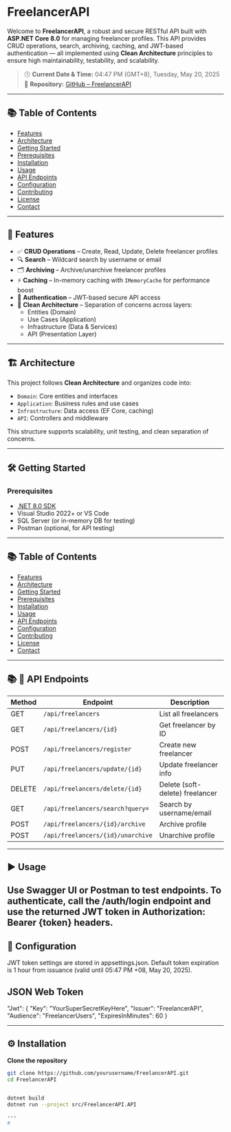 # FreelancerAPI

Welcome to **FreelancerAPI**, a robust and secure RESTful API built with **ASP.NET Core 8.0** for managing freelancer profiles. This API provides CRUD operations, search, archiving, caching, and JWT-based authentication — all implemented using **Clean Architecture** principles to ensure high maintainability, testability, and scalability.

> 🕓 **Current Date & Time:** 04:47 PM (GMT+8), Tuesday, May 20, 2025  
> 🔗 **Repository:** [GitHub – FreelancerAPI](https://github.com/yourusername/FreelancerAPI)

---

## 📚 Table of Contents

- [Features](#features)
- [Architecture](#architecture)
- [Getting Started](#getting-started)
- [Prerequisites](#prerequisites)
- [Installation](#installation)
- [Usage](#usage)
- [API Endpoints](#api-endpoints)
- [Configuration](#configuration)
- [Contributing](#contributing)
- [License](#license)
- [Contact](#contact)

---

## 🚀 Features

- ✅ **CRUD Operations** – Create, Read, Update, Delete freelancer profiles
- 🔍 **Search** – Wildcard search by username or email
- 🗂️ **Archiving** – Archive/unarchive freelancer profiles
- ⚡ **Caching** – In-memory caching with `IMemoryCache` for performance boost
- 🔐 **Authentication** – JWT-based secure API access
- 🧱 **Clean Architecture** – Separation of concerns across layers:
  - Entities (Domain)
  - Use Cases (Application)
  - Infrastructure (Data & Services)
  - API (Presentation Layer)

---

## 🏗️ Architecture

This project follows **Clean Architecture** and organizes code into:
- `Domain`: Core entities and interfaces
- `Application`: Business rules and use cases
- `Infrastructure`: Data access (EF Core, caching)
- `API`: Controllers and middleware

This structure supports scalability, unit testing, and clean separation of concerns.

---

## 🛠️ Getting Started

### Prerequisites
- [.NET 8.0 SDK](https://dotnet.microsoft.com/download)
- Visual Studio 2022+ or VS Code
- SQL Server (or in-memory DB for testing)
- Postman (optional, for API testing)

---

## 📚 Table of Contents

- [Features](#features)
- [Architecture](#architecture)
- [Getting Started](#getting-started)
- [Prerequisites](#prerequisites)
- [Installation](#installation)
- [Usage](#usage)
- [API Endpoints](#api-endpoints)
- [Configuration](#configuration)
- [Contributing](#contributing)
- [License](#license)
- [Contact](#contact)

---


## 📚 📌 API Endpoints


| Method | Endpoint                          | Description                     |
| ------ | --------------------------------- | ------------------------------- |
| GET    | `/api/freelancers`                | List all freelancers            |
| GET    | `/api/freelancers/{id}`           | Get freelancer by ID            |
| POST   | `/api/freelancers/register`       | Create new freelancer           |
| PUT    | `/api/freelancers/update/{id}`    | Update freelancer info          |
| DELETE | `/api/freelancers/delete/{id}`    | Delete (soft-delete) freelancer |
| GET    | `/api/freelancers/search?query=`  | Search by username/email        |
| POST   | `/api/freelancers/{id}/archive`   | Archive profile                 |
| POST   | `/api/freelancers/{id}/unarchive` | Unarchive profile               |

---

## ▶️ Usage

Use Swagger UI  or Postman to test endpoints.
To authenticate, call the /auth/login endpoint and use the returned JWT token in Authorization: Bearer {token} headers.
---

## 🔧 Configuration
JWT token settings are stored in appsettings.json.
Default token expiration is 1 hour from issuance (valid until 05:47 PM +08, May 20, 2025).

## JSON Web Token 
"Jwt": {
  "Key": "YourSuperSecretKeyHere",
  "Issuer": "FreelancerAPI",
  "Audience": "FreelancerUsers",
  "ExpiresInMinutes": 60
}

---

## ⚙️ Installation

**Clone the repository**
   ```bash
   git clone https://github.com/yourusername/FreelancerAPI.git
   cd FreelancerAPI

  
  dotnet build
  dotnet run --project src/FreelancerAPI.API

---
#

